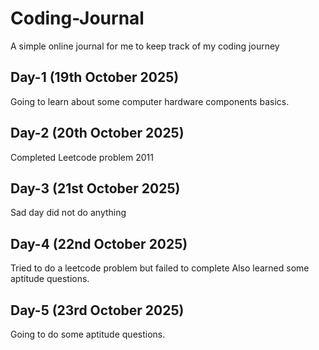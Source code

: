 # Coding-Journal
A simple online journal for me to keep track of my coding journey

## Day-1 (19th October 2025)
Going to learn about some computer hardware components basics.

## Day-2 (20th October 2025)
Completed Leetcode problem 2011 

## Day-3 (21st October 2025)
Sad day did not do anything

## Day-4 (22nd October 2025)
Tried to do a leetcode problem but failed to complete
Also learned some aptitude questions.

## Day-5 (23rd  October 2025)
Going to do some aptitude questions.
